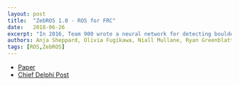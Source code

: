 ```yaml
---
layout: post
title:  "ZebROS 1.0 - ROS for FRC"
date:   2018-06-26
excerpt: "In 2016, Team 900 wrote a neural network for detecting boulders. Last year, we implemented the Robot Operating System, ROS, into our vision code to facilitate communication between multiple processors. But this year, we’ve gone above and beyond what anyone thought we would be crazy enough to attempt. We transitioned our entire robot code -- including hardware control -- into ROS."
authors: Anja Sheppard, Olivia Fugikawa, Niall Mullane, Ryan Greenblatt, Kevin Jaget
tags: [ROS,ZebROS]
---
```

<ul style="text-align:left">
  <li><a href="https://drive.google.com/file/d/10mWXB3A-8pYjUPLHov9aFyGS0sUe4UIZ/view" target="\_blank">Paper</a></li>
  <li><a href="https://www.chiefdelphi.com/media/papers/3477?" target="\_blank">Chief Delphi Post</a></li>
</ul>
